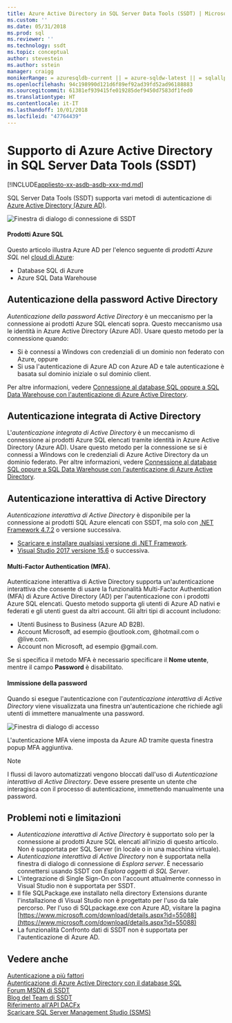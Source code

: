 ```yaml
---
title: Azure Active Directory in SQL Server Data Tools (SSDT) | Microsoft Docs
ms.custom: ''
ms.date: 05/31/2018
ms.prod: sql
ms.reviewer: ''
ms.technology: ssdt
ms.topic: conceptual
author: stevestein
ms.author: sstein
manager: craigg
monikerRange: = azuresqldb-current || = azure-sqldw-latest || = sqlallproducts-allversions
ms.openlocfilehash: 94c198990d121d6f89ef92ad39fd52ad96188883
ms.sourcegitcommit: 61381ef939415fe019285def9450d7583df1fed0
ms.translationtype: HT
ms.contentlocale: it-IT
ms.lasthandoff: 10/01/2018
ms.locfileid: "47764439"
---
```

# <a name="azure-active-directory-support-in-sql-server-data-tools-ssdt"></a>Supporto di Azure Active Directory in SQL Server Data Tools (SSDT)

[!INCLUDE[appliesto-xx-asdb-asdb-xxx-md.md](../includes/appliesto-xx-asdb-asdw-xxx-md.md)]

SQL Server Data Tools (SSDT) supporta vari metodi di autenticazione di [Azure Active Directory (Azure AD)](https://docs.microsoft.com/azure/active-directory/active-directory-whatis).

![Finestra di dialogo di connessione di SSDT](media/azure-active-directory/interactive.png)

#### <a name="which-azure-sql-products"></a>Prodotti Azure SQL

Questo articolo illustra Azure AD per l'elenco seguente di *prodotti Azure SQL* nel [cloud di Azure](https://azure.microsoft.com/):

- Database SQL di Azure
- Azure SQL Data Warehouse

## <a name="active-directory-password-authentication"></a>Autenticazione della password Active Directory

*Autenticazione della password Active Directory* è un meccanismo per la connessione ai prodotti Azure SQL elencati sopra. Questo meccanismo usa le identità in Azure Active Directory (Azure AD). Usare questo metodo per la connessione quando:

- Si è connessi a Windows con credenziali di un dominio non federato con Azure, oppure
- Si usa l'autenticazione di Azure AD con Azure AD e tale autenticazione è basata sul dominio iniziale o sul dominio client.

Per altre informazioni, vedere [Connessione al database SQL oppure a SQL Data Warehouse con l'autenticazione di Azure Active Directory](https://docs.microsoft.com/azure/sql-database/sql-database-aad-authentication).  

## <a name="active-directory-integrated-authentication"></a>Autenticazione integrata di Active Directory

L'*autenticazione integrata di Active Directory* è un meccanismo di connessione ai prodotti Azure SQL elencati tramite identità in Azure Active Directory (Azure AD). Usare questo metodo per la connessione se si è connessi a Windows con le credenziali di Azure Active Directory da un dominio federato. Per altre informazioni, vedere [Connessione al database SQL oppure a SQL Data Warehouse con l'autenticazione di Azure Active Directory](https://docs.microsoft.com/azure/sql-database/sql-database-aad-authentication).

## <a name="active-directory-interactive-authentication"></a>Autenticazione interattiva di Active Directory

*Autenticazione interattiva di Active Directory* è disponibile per la connessione ai prodotti SQL Azure elencati con SSDT, ma solo con [.NET Framework 4.7.2](https://docs.microsoft.com/dotnet/api/?view=netframework-4.7.2) o versione successiva.

- [Scaricare e installare qualsiasi versione di .NET Framework](https://www.microsoft.com/net/download/all).
- [Visual Studio 2017 versione 15.6](https://docs.microsoft.com/visualstudio/releasenotes/vs2017-relnotes) o successiva.

#### <a name="multi-factor-authentication-mfa"></a>Multi-Factor Authentication (MFA).

Autenticazione interattiva di Active Directory supporta un'autenticazione interattiva che consente di usare la funzionalità Multi-Factor Authentication (MFA) di Azure Active Directory (AD) per l'autenticazione con i prodotti Azure SQL elencati. Questo metodo supporta gli utenti di Azure AD nativi e federati e gli utenti guest da altri account. Gli altri tipi di account includono:

- Utenti Business to Business (Azure AD B2B).
- Account Microsoft, ad esempio @outlook.com, @hotmail.com o @live.com.
- Account non Microsoft, ad esempio @gmail.com.

Se si specifica il metodo MFA è necessario specificare il **Nome utente**, mentre il campo **Password** è disabilitato. 

#### <a name="password-entry"></a>Immissione della password

Quando si esegue l'autenticazione con l'*autenticazione interattiva di Active Directory* viene visualizzata una finestra un'autenticazione che richiede agli utenti di immettere manualmente una password.

![Finestra di dialogo di accesso](media/azure-active-directory/sign-in.png)

L'autenticazione MFA viene imposta da Azure AD tramite questa finestra popup MFA aggiuntiva.

> [!NOTE]
> I flussi di lavoro automatizzati vengono bloccati dall'uso di *Autenticazione interattiva di Active Directory*. Deve essere presente un utente che interagisca con il processo di autenticazione, immettendo manualmente una password.

## <a name="known-issues-and-limitations"></a>Problemi noti e limitazioni

- *Autenticazione interattiva di Active Directory* è supportato solo per la connessione ai prodotti Azure SQL elencati all'inizio di questo articolo. Non è supportata per SQL Server (in locale o in una macchina virtuale).
- *Autenticazione interattiva di Active Directory* non è supportata nella finestra di dialogo di connessione di *Esplora server*. È necessario connettersi usando SSDT con *Esplora oggetti di SQL Server*.
- L'integrazione di Single Sign-On con l'account attualmente connesso in Visual Studio non è supportata per SSDT.
- Il file SQLPackage.exe installato nella directory Extensions durante l'installazione di Visual Studio non è progettato per l'uso da tale percorso. Per l'uso di SQLpackage.exe con Azure AD, visitare la pagina [https://www.microsoft.com/download/details.aspx?id=55088](https://www.microsoft.com/download/details.aspx?id=55088) 
- La funzionalità Confronto dati di SSDT non è supportata per l'autenticazione di Azure AD.  


## <a name="see-also"></a>Vedere anche  

[Autenticazione a più fattori](https://docs.microsoft.com/azure/sql-database/sql-database-ssms-mfa-authentication)  
[Autenticazione di Azure Active Directory con il database SQL](https://docs.microsoft.com/azure/sql-database/sql-database-aad-authentication-configure)  
[Forum MSDN di SSDT](https://social.msdn.microsoft.com/Forums/sqlserver/home?forum=ssdt)  
[Blog del Team di SSDT](http://blogs.msdn.com/b/ssdt/)  
[Riferimento all'API DACFx](https://msdn.microsoft.com/library/dn645454.aspx)  
[Scaricare SQL Server Management Studio (SSMS)](../ssms/download-sql-server-management-studio-ssms.md)  
